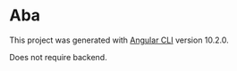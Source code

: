 # Aba

This project was generated with [Angular CLI](https://github.com/angular/angular-cli) version 10.2.0.

Does not require backend.
